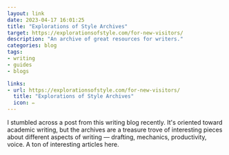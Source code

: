 ```yaml
---
layout: link
date: 2023-04-17 16:01:25
title: "Explorations of Style Archives"
target: https://explorationsofstyle.com/for-new-visitors/
description: "An archive of great resources for writers."
categories: blog
tags:
- writing
- guides
- blogs

links:
- url: https://explorationsofstyle.com/for-new-visitors/
  title: "Explorations of Style Archives"
  icon: ✏️
---
```


I stumbled across a post from this writing blog recently. It's oriented toward academic writing, but the archives are a treasure trove of interesting pieces about different aspects of writing — drafting, mechanics, productivity, voice. A ton of interesting articles here.
